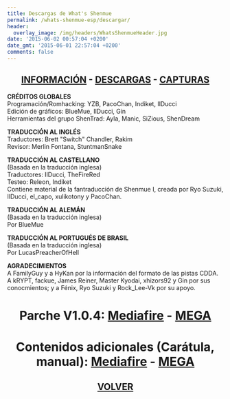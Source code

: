 ```yaml
---
title: Descargas de What's Shenmue
permalink: /whats-shenmue-esp/descargar/
header:
  overlay_image: /img/headers/WhatsShenmueHeader.jpg
date: '2015-06-02 00:57:04 +0200'
date_gmt: '2015-06-01 22:57:04 +0200'
comments: false
---
```

<h2 style="text-align: center;"><strong><a href="/whats-shenmue-esp/informacion/">INFORMACIÓN</a> - <a href="/whats-shenmue-esp/descargar/">DESCARGAS</a> - <a href="/whats-shenmue-esp/capturas/">CAPTURAS</a></strong></h2>

**CRÉDITOS GLOBALES**  
Programación/Romhacking: YZB, PacoChan, Indiket, IlDucci  
Edición de gráficos: BlueMue, IlDucci, Gin  
Herramientas del grupo ShenTrad: Ayla, Manic, SiZious, ShenDream

**TRADUCCIÓN AL INGLÉS**  
Traductores: Brett "Switch" Chandler, Rakim  
Revisor: Merlin Fontana, StuntmanSnake

**TRADUCCIÓN AL CASTELLANO**  
(Basada en la traducción inglesa)  
Traductores: IlDucci, TheFireRed  
Testeo: Releon, Indiket  
Contiene material de la fantraducción de Shenmue I, creada por Ryo Suzuki, IlDucci, 
el_capo, xulikotony y PacoChan.

**TRADUCCIÓN AL ALEMÁN**  
(Basada en la traducción inglesa)  
Por BlueMue

**TRADUCCIÓN AL PORTUGUÉS DE BRASIL**  
(Basada en la traducción inglesa)  
Por LucasPreacherOfHell

**AGRADECIMIENTOS**  
A FamilyGuy y a HyKan por la información del formato de las pistas CDDA.  
A kRYPT, fackue, James Reiner, Master Kyodai, xhizors92 y Gin por sus conocmientos; 
y a Fénix, Ryo Suzuki y Rock_Lee-Vk por su apoyo.

<h1 style="text-align: center;"><strong>Parche V1.0.4:</strong>  
<strong><a href="http://www.mediafire.com/download/lfr5nbrhe2q42xb/WhatsShenmue104.7z" target="_blank">Mediafire</a> - <a href="https://mega.nz/#!ZEcwySSA!-77BUlzGzhzmcCkJZ2kE6KsvBsFiPhmNcbMTuxayxxA" target="_blank">MEGA</a></strong></h1>

<h1 style="text-align: center;"><strong>Contenidos adicionales (Carátula, manual):</strong>  
<strong><a href="http://www.mediafire.com/download/ls82yh9qcndrnw4/WhatsShenmueExtras-11.7z" target="_blank">Mediafire</a> - <a href="https://mega.nz/#!AV0H1ASK!Xqecv4NuZ__TAAo3B5Evss-b0jEO8ApOKsENzUYhntY" target="_blank">MEGA</a></strong></h1>

<h2 style="text-align: center;"><strong><a href="/whats-shenmue-esp/">VOLVER</a></strong></h2>
<br>
<br>
<br>

